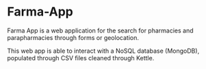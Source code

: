 # Farma-App

Farma App is a web application for the search for pharmacies and parapharmacies through forms or geolocation.

This web app is able to interact with a NoSQL database (MongoDB), populated through CSV files cleaned through Kettle.
